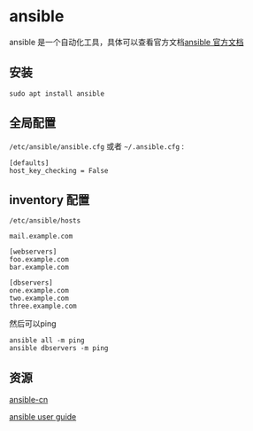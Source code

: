 # ansible

ansible 是一个自动化工具，具体可以查看官方文档[ansible 官方文档](https://docs.ansible.com/ansible/latest/cli/ansible-doc.html)

## 安装


```shell
sudo apt install ansible
```



## 全局配置
`/etc/ansible/ansible.cfg` 或者 `~/.ansible.cfg` :

```shell
[defaults]
host_key_checking = False
```

## inventory 配置

`/etc/ansible/hosts`

```shell
mail.example.com

[webservers]
foo.example.com
bar.example.com

[dbservers]
one.example.com
two.example.com
three.example.com
```
然后可以ping

```shell
ansible all -m ping
ansible dbservers -m ping
```




## 资源

[ansible-cn](https://ansible-tran.readthedocs.io/en/latest)

[ansible user guide](https://docs.ansible.com/ansible/latest/user_guide/)
